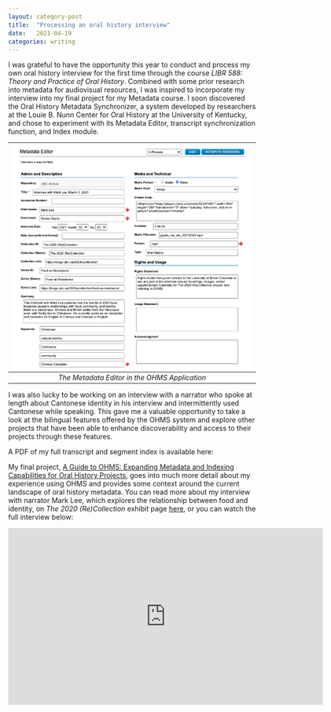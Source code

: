 ```yaml
---
layout: category-post
title:  "Processing an oral history interview"
date:   2021-04-19
categories: writing
---
```


I was grateful to have the opportunity this year to conduct and process my own oral history interview for the first time through the course _LIBR 588: Theory and Practice of Oral History_. Combined with some prior research into metadata for audiovisual resources, I was inspired to incorporate my interview into my final project for my Metadata course. I soon discovered the Oral History Metadata Synchronizer, a system developed by researchers at the Louie B. Nunn Center for Oral History at the University of Kentucky, and chose to experiment with its Metadata Editor, transcript synchronization function, and Index module.


|![Preview of the metadata editor in the OHMS application](https://github.com/sashacsy/sashacsy.github.io/blob/master/files/metadata_editor.png?raw=true) | 
|:--:| 
| <center> _The Metadata Editor in the OHMS Application_ </center> |


I was also lucky to be working on an interview with a narrator who spoke at length about Cantonese identity in his interview and intermittently used Cantonese while speaking. This gave me a valuable opportunity to take a look at the bilingual features offered by the OHMS system and explore other projects that have been able to enhance discoverability and access to their projects through these features.

A PDF of my full transcript and segment index is available here:

<object data="{{ site.url }}{{ site.baseurl }}/files/gaylie_lee_20210303_ohmsinterview_transcript.pdf" width="700" height="700" type="application/pdf"></object>



My final project, <a href="">A Guide to OHMS: Expanding Metadata and Indexing Capabilities for Oral History Projects</a>, goes into much more detail about my experience using OHMS and provides some context around the current landscape of oral history metadata. You can read more about my interview with narrator Mark Lee, which explores the relationship between food and identity, on _The 2020 (Re)Collection_ exhibit page <a href="https://blogs.ubc.ca/2020recollection/food-as-resistance/">here</a>, or you can watch the full interview below:

<iframe src="https://player.vimeo.com/video/522074551?h=897c5cab48&color=ffffff" width="640" height="360" frameborder="0" allow="autoplay; fullscreen; picture-in-picture" allowfullscreen></iframe>
